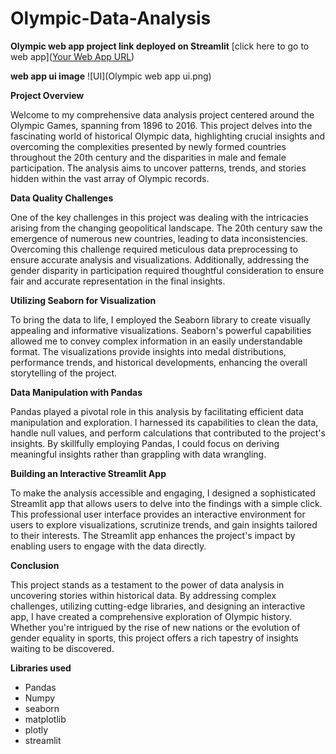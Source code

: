 # Olympic-Data-Analysis

**Olympic web app project link deployed on Streamlit**
[click here to go to web app]([Your Web App URL](https://olympic-data-analysis-tg7gn7ukltrmvinbawutdi.streamlit.app/))

**web app ui image**
![UI](Olympic web app ui.png)


**Project Overview**

Welcome to my comprehensive data analysis project centered around the Olympic Games, spanning from 1896 to 2016. This project delves into the fascinating world of historical Olympic data, highlighting crucial insights and overcoming the complexities presented by newly formed countries throughout the 20th century and the disparities in male and female participation. The analysis aims to uncover patterns, trends, and stories hidden within the vast array of Olympic records.

**Data Quality Challenges**

One of the key challenges in this project was dealing with the intricacies arising from the changing geopolitical landscape. The 20th century saw the emergence of numerous new countries, leading to data inconsistencies. Overcoming this challenge required meticulous data preprocessing to ensure accurate analysis and visualizations. Additionally, addressing the gender disparity in participation required thoughtful consideration to ensure fair and accurate representation in the final insights.

**Utilizing Seaborn for Visualization**

To bring the data to life, I employed the Seaborn library to create visually appealing and informative visualizations. Seaborn's powerful capabilities allowed me to convey complex information in an easily understandable format. The visualizations provide insights into medal distributions, performance trends, and historical developments, enhancing the overall storytelling of the project.

**Data Manipulation with Pandas**

Pandas played a pivotal role in this analysis by facilitating efficient data manipulation and exploration. I harnessed its capabilities to clean the data, handle null values, and perform calculations that contributed to the project's insights. By skillfully employing Pandas, I could focus on deriving meaningful insights rather than grappling with data wrangling.

**Building an Interactive Streamlit App**

To make the analysis accessible and engaging, I designed a sophisticated Streamlit app that allows users to delve into the findings with a simple click. This professional user interface provides an interactive environment for users to explore visualizations, scrutinize trends, and gain insights tailored to their interests. The Streamlit app enhances the project's impact by enabling users to engage with the data directly.

**Conclusion**

This project stands as a testament to the power of data analysis in uncovering stories within historical data. By addressing complex challenges, utilizing cutting-edge libraries, and designing an interactive app, I have created a comprehensive exploration of Olympic history. Whether you're intrigued by the rise of new nations or the evolution of gender equality in sports, this project offers a rich tapestry of insights waiting to be discovered.

**Libraries used**
- Pandas
- Numpy
- seaborn
- matplotlib
- plotly
- streamlit
